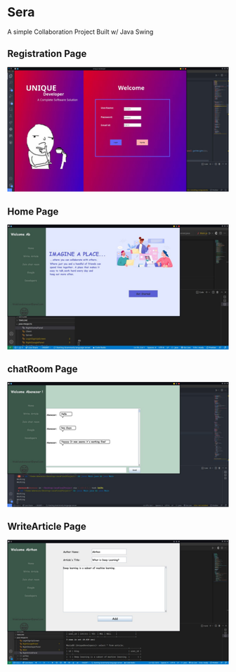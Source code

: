 # Sera
A simple Collaboration Project Built w/ Java Swing


## Registration Page
<p align="center">
  <img width="600" src="https://github.com/Abthon/Sera/blob/main/ScrenShots/RegistrationPage.jpg" alt="Registration Page Img">
</p>

## Home Page
<p align="center">
  <img width="600" src="https://github.com/Abthon/Sera/blob/main/ScrenShots/Home.jpg" alt="Home Page Img">
</p>

## chatRoom Page
<p align="center">
  <img width="600" src="https://github.com/Abthon/Sera/blob/main/ScrenShots/JoinChatRoom.jpg" alt="chatRoom Page Img">
</p>

## WriteArticle Page
<p align="center">
  <img width="600" src="https://github.com/Abthon/Sera/blob/main/ScrenShots/WriteArticle.jpg" alt="WriteArticle Page Img">
</p>
